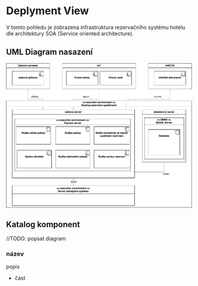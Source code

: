 # Deplyment View

V tomto pohledu je zobrazena infrastruktura rezervačního systému hotelu dle architektury SOA (Service oriented architecture).

## UML Diagram nasazení

![Deployment diagram](./../../assets/deployment_diagram.png "Diagram případu užití")

## Katalog komponent

//TODO: popsat diagram

### název

popis

- část
